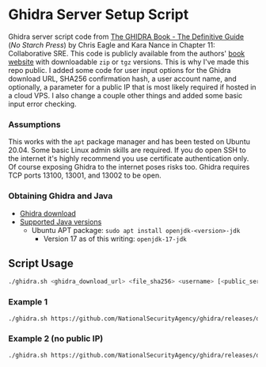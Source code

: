 # Ghidra Server Setup Script
Ghidra server script code from [The GHIDRA Book - The Definitive Guide](https://nostarch.com/GhidraBook) (*No Starch Press*) by Chris Eagle and Kara Nance in Chapter 11: Collaborative SRE.  This code is publicly available from the authors' [book website](https://ghidrabook.com/l) with downloadable `zip` or `tgz` versions.  This is why I've made this repo public.  I added some code for user input options for the Ghidra download URL, SHA256 confirmation hash, a user account name, and optionally, a parameter for a public IP that is most likely required if hosted in a cloud VPS.  I also change a couple other things and added some basic input error checking.

### Assumptions
This works with the `apt` package manager and has been tested on Ubuntu 20.04.  Some basic Linux admin skills are required.  If you do open SSH to the internet it's highly recommend you use certificate authentication only.  Of course exposing Ghidra to the internet poses risks too.  Ghidra requires TCP ports 13100, 13001, and 13002 to be open.

### Obtaining Ghidra and Java
* [Ghidra download](https://github.com/NationalSecurityAgency/ghidra/releases)
* [Supported Java versions](https://htmlpreview.github.io/?https://github.com/NationalSecurityAgency/ghidra/blob/Ghidra_10.3.2_build/GhidraDocs/InstallationGuide.html#Requirements)
  * Ubuntu APT package: `sudo apt install openjdk-<version>-jdk`
      * Version 17 as of this writing: `openjdk-17-jdk`

## Script Usage
```bash
./ghidra.sh <ghidra_download_url> <file_sha256> <username> [<public_server_ip>]
```

### Example 1
```bash
./ghidra.sh https://github.com/NationalSecurityAgency/ghidra/releases/download/Ghidra_10.3.2_build/ghidra_10.3.2_PUBLIC_20230711.zip a658677a87d0be12ab65bd7962f471875b81a2dd2ea35d69cc3201555ca1bd6f user1 111.110.109.11
```

### Example 2 (no public IP)
```bash
./ghidra.sh https://github.com/NationalSecurityAgency/ghidra/releases/download/Ghidra_10.3.2_build/ghidra_10.3.2_PUBLIC_20230711.zip a658677a87d0be12ab65bd7962f471875b81a2dd2ea35d69cc3201555ca1bd6f user1
```
